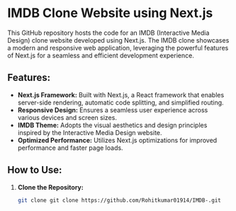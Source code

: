 # IMDB Clone Website using Next.js

This GitHub repository hosts the code for an IMDB (Interactive Media Design) clone website developed using Next.js. The IMDB clone showcases a modern and responsive web application, leveraging the powerful features of Next.js for a seamless and efficient development experience.

## Features:
- **Next.js Framework:** Built with Next.js, a React framework that enables server-side rendering, automatic code splitting, and simplified routing.
- **Responsive Design:** Ensures a seamless user experience across various devices and screen sizes.
- **IMDB Theme:** Adopts the visual aesthetics and design principles inspired by the Interactive Media Design website.
- **Optimized Performance:** Utilizes Next.js optimizations for improved performance and faster page loads.

## How to Use:
1. **Clone the Repository:**
   ```bash
   git clone git clone https://github.com/Rohitkumar01914/IMDB-.git
